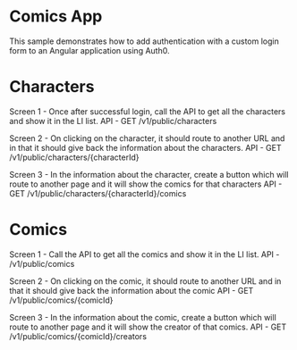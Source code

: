 # Comics App

This sample demonstrates how to add authentication with a custom login form to an Angular application using Auth0.

# Characters
Screen 1 - Once after successful login, call the API to get all the characters and show it
in the LI list.
API - GET /v1/public/characters

Screen 2 - On clicking on the character, it should route to another URL and in that it
should give back the information about the characters.
API - GET /v1/public/characters/{characterId}

Screen 3 - In the information about the character, create a button which will route to
another page and it will show the comics for that characters
API - GET /v1/public/characters/{characterId}/comics

# Comics
Screen 1 - Call the API to get all the comics and show it in the LI list.
API - /v1/public/comics

Screen 2 - On clicking on the comic, it should route to another URL and in that it should
give back the information about the comic
API - GET /v1/public/comics/{comicId}

Screen 3 - In the information about the comic, create a button which will route to
another page and it will show the creator of that comics.
API - GET /v1/public/comics/{comicId}/creators
